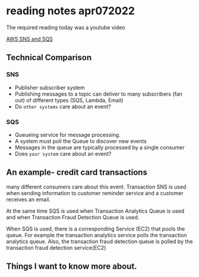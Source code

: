 # reading notes apr072022

The required reading today was a youtube video

[AWS SNS and SQS](https://www.youtube.com/watch?v=mXk0MNjlO7A)

## Technical Comparison

### SNS

- Publisher subscriber system
- Publishing messages to a topic can deliver to many subscribers (fan out) of different types (SQS, Lambda, Email)
- Do `other systems` care about an event?


### SQS

- Queueing service for message processing.
- A system must poll the Queue to discover new events
- Messages in the queue are typically processed by a single consumer
- Does `your system` care about an event?

## An example- credit card transactions

many different consumers care about this event. Transaction SNS is used when sending information to customer reminder service and a customer receives an email.

At the same time SQS is used when Transaction Analytics Queue is used and when Transaction Fraud Detection Queue is used.  

When SQS is used, there is a corresponding Service (EC2) that pools the queue.  For example the transaction analytics service polls the transaction analytics queue.  Also, the transaction fraud detection queue is polled by the transaction fraud detection service(EC2)

## Things I want to know more about.
